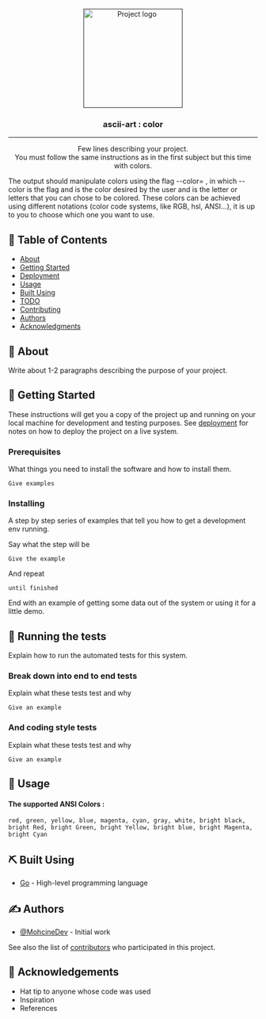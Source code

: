 <p align="center">
  <a href="" rel="noopener">
 <img width=200px height=200px src="https://i.imgur.com/6wj0hh6.jpg" alt="Project logo"></a>
</p>

<h3 align="center">ascii-art : color</h3>

<div align="center">
 

</div>

---

<p align="center"> Few lines describing your project.
    <br> 
    You must follow the same instructions as in the first subject but this time with colors.

The output should manipulate colors using the flag --color=<color> <letters to be colored>, in which --color is the flag and <color> is the color desired by the user and <letters to be colored> is the letter or letters that you can chose to be colored. These colors can be achieved using different notations (color code systems, like RGB, hsl, ANSI...), it is up to you to choose which one you want to use.
</p>

## 📝 Table of Contents

- [About](#about)
- [Getting Started](#getting_started)
- [Deployment](#deployment)
- [Usage](#usage)
- [Built Using](#built_using)
- [TODO](../TODO.md)
- [Contributing](../CONTRIBUTING.md)
- [Authors](#authors)
- [Acknowledgments](#acknowledgement)

## 🧐 About <a name = "about"></a>

Write about 1-2 paragraphs describing the purpose of your project.

## 🏁 Getting Started <a name = "getting_started"></a>

These instructions will get you a copy of the project up and running on your local machine for development and testing purposes. See [deployment](#deployment) for notes on how to deploy the project on a live system.

### Prerequisites

What things you need to install the software and how to install them.

```
Give examples
```

### Installing

A step by step series of examples that tell you how to get a development env running.

Say what the step will be

```
Give the example
```

And repeat

```
until finished
```

End with an example of getting some data out of the system or using it for a little demo.

## 🔧 Running the tests <a name = "tests"></a>

Explain how to run the automated tests for this system.

### Break down into end to end tests

Explain what these tests test and why

```
Give an example
```

### And coding style tests

Explain what these tests test and why

```
Give an example
```

## 🎈 Usage <a name="usage"></a>
#### The supported ANSI Colors : 
	red, green, yellow, blue, magenta, cyan, gray, white, bright black, bright Red, bright Green, bright Yellow, bright blue, bright Magenta, bright Cyan
	 
## ⛏️ Built Using <a name = "built_using"></a>

- [Go](https://go.dev/) - High-level programming language 

## ✍️ Authors <a name = "authors"></a>

- [@MohcineDev](https://github.com/MohcineDev) - Initial work

See also the list of [contributors]( ) who participated in this project.

## 🎉 Acknowledgements <a name = "acknowledgement"></a>

- Hat tip to anyone whose code was used
- Inspiration
- References

